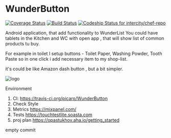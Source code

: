 # WunderButton

[![Coverage Status](https://coveralls.io/repos/picaro/WunderButton/badge.svg)](https://coveralls.io/r/picaro/WunderButton)
[![Build Status](https://travis-ci.org/picaro/WunderButton.svg?branch=master)](https://travis-ci.org/picaro/WunderButton)
[ ![Codeship Status for intercity/chef-repo](https://codeship.io/projects/b1bda180-cb27-0132-2298-7aebcd9a20f5/status)](https://codeship.io/projects/75672)





Android application, that add functionality to WunderList
You could have tablets in the Kitchen and WC with open app , that will show list of common products tu buy.

For example in toilet I setup buttons - Toilet Paper, Washing Powder, Tooth Paste
so in one click i add necessary item to my shop-list.

it's could be like Amazon dash button , but a bit simpler. 


![logo](https://raw.github.com/picaro/WunderButton/master/app/src/main/ic_launcher-web.png)


Environment

1. CI: https://travis-ci.org/picaro/WunderButton
2. Check Style 
3. Metrics  https://mixpanel.com/
4. Tests https://touchtestlite.soasta.com
5. proj plan https://opastukhov.aha.io/getting_started



empty commit
